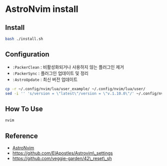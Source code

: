 # AstroNvim install

## Install
```sh
bash ./install.sh
```

## Configuration
- `:PackerClean` : 비활성화되거나 사용하지 않는 플러그인 제거
- `:PackerSync` : 플러그인 업데이트 및 정리
- `:AstroUpdate` : 최신 버전 업데이트
```sh
cp -r ~/.config/nvim/lua/user_example/ ~/.config/nvim/lua/user/
sed -i '' 's/version = \"latest\"/version = \"v.1.10.0\"/' ~/.config/nvim/lau/user/init.lua
```

## How To Use
```sh
nvim
```


## Reference
- [AstroNvim](https://astronvim.github.io/)
- https://github.com/ElApostles/Astrovim\_settings
- https://github.com/veggie-garden/42\_reset\_sh
